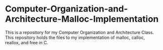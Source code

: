 # Computer-Organization-and-Architecture-Malloc-Implementation
This is a repository for my Computer Organization and Architecture Class. This repository holds the files to my implementation of malloc, calloc, reallox, and free in C.
